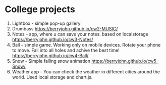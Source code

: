 # College projects

 1. Lightbox - simple pop-up gallery
 2. Drumbass 
 https://berryjohn.github.io/cw2-MUSIC/
 3. Notes - app, where u can save your notes. based on localstorage
https://berryjohn.github.io/cw3-Notes/
 4. Ball - simple game. Working only on mobile devices. Rotate your phone to move. Fall into all holes and achive the best time!
https://berryjohn.github.io/cw4-Ball/
5. Snow - Simple falling snow animation
https://berryjohn.github.io/cw5-Snow/
6. Weather app - You can check the weather in different cities around the world. Used local storage and chart.js.
